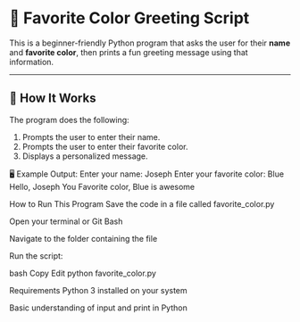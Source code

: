 # 🎨 Favorite Color Greeting Script

This is a beginner-friendly Python program that asks the user for their **name** and **favorite color**, then prints a fun greeting message using that information.

---

## 🚀 How It Works

The program does the following:

1. Prompts the user to enter their name.
2. Prompts the user to enter their favorite color.
3. Displays a personalized message.

🖥️ Example Output: 
Enter your name: Joseph
Enter your favorite color: Blue
Hello, Joseph You Favorite color, Blue is awesome

How to Run This Program
Save the code in a file called favorite_color.py

Open your terminal or Git Bash

Navigate to the folder containing the file

Run the script:

bash
Copy
Edit
python favorite_color.py

Requirements
Python 3 installed on your system

Basic understanding of input and print in Python
